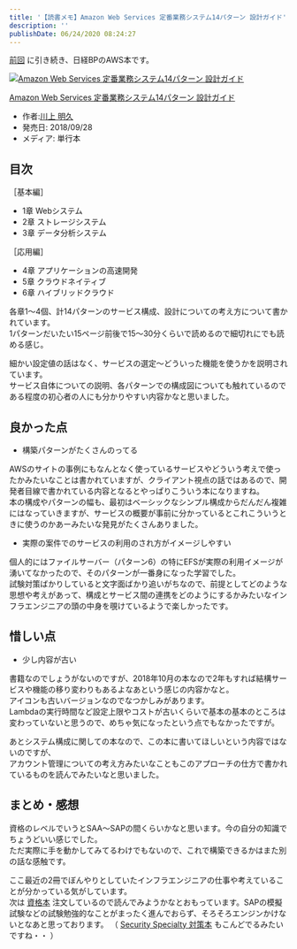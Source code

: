 ```yaml
---
title: '【読書メモ】Amazon Web Services 定番業務システム14パターン 設計ガイド'
description: ''
publishDate: 06/24/2020 08:24:27
---
```


<p><a href="https://jtk.hatenablog.com/entry/2020/06/03/185038">前回</a> に引き続き、日経BPのAWS本です。</p>

<p><div class="hatena-asin-detail"><a href="https://www.amazon.co.jp/exec/obidos/ASIN/4822292509/hatena-blog-22/"><img src="https://m.media-amazon.com/images/I/515kSh2RKFL._SL160_.jpg" class="hatena-asin-detail-image" alt="Amazon Web Services 定番業務システム14パターン 設計ガイド" title="Amazon Web Services 定番業務システム14パターン 設計ガイド"></a><div class="hatena-asin-detail-info"><p class="hatena-asin-detail-title"><a href="https://www.amazon.co.jp/exec/obidos/ASIN/4822292509/hatena-blog-22/">Amazon Web Services 定番業務システム14パターン 設計ガイド</a></p><ul><li><span class="hatena-asin-detail-label">作者:</span><a href="http://d.hatena.ne.jp/keyword/%C0%EE%BE%E5%20%CC%C0%B5%D7" class="keyword">川上 明久</a></li><li><span class="hatena-asin-detail-label">発売日:</span> 2018/09/28</li><li><span class="hatena-asin-detail-label">メディア:</span> 単行本</li></ul></div><div class="hatena-asin-detail-foot"></div></div></p>

<h2>目次</h2>

<p>［基本編］</p>

<ul>
<li>1章 Webシステム</li>
<li>2章 ストレージシステム</li>
<li>3章 データ分析システム</li>
</ul>

<p>［応用編］</p>

<ul>
<li>4章 アプリケーションの高速開発</li>
<li>5章 クラウドネイティブ</li>
<li>6章 ハイブリッドクラウド</li>
</ul>

<p>各章1〜4個、計14パターンのサービス構成、設計についての考え方について書かれています。<br />
1パターンだいたい15ページ前後で15〜30分くらいで読めるので細切れにでも読める感じ。</p>

<p>細かい設定値の話はなく、サービスの選定〜どういった機能を使うかを説明されています。<br />
サービス自体についての説明、各パターンでの構成図についても触れているのである程度の初心者の人にも分かりやすい内容かなと思いました。</p>

<h2>良かった点</h2>

<ul>
<li>構築パターンがたくさんのってる</li>
</ul>

<p>AWSのサイトの事例にもなんとなく使っているサービスやどういう考えで使ったかみたいなことは書かれていますが、クライアント視点の話ではあるので、開発者目線で書かれている内容となるとやっぱりこういう本になりますね。<br />
本の構成やパターンの幅も、最初はベーシックなシンプル構成からだんだん複雑にはなっていきますが、サービスの概要が事前に分かっているとこれこういうときに使うのかあーみたいな発見がたくさんありました。</p>

<ul>
<li>実際の案件でのサービスの利用のされ方がイメージしやすい</li>
</ul>

<p>個人的にはファイルサーバー（パターン6）の特にEFSが実際の利用イメージが湧いてなかったので、そのパターンが一番身になった学習でした。<br />
試験対策ばかりしていると文字面ばかり追いがちなので、前提としてどのような思想や考えがあって、構成とサービス間の連携をどのようにするかみたいなインフラエンジニアの頭の中身を覗けているようで楽しかったです。</p>

<h2>惜しい点</h2>

<ul>
<li>少し内容が古い</li>
</ul>

<p>書籍なのでしょうがないのですが、2018年10月の本なので2年もすれば結構サービスや機能の移り変わりもあるよなあという感じの内容かなと。<br />
アイコンも古いバージョンなのでなつかしみがあります。<br />
Lambdaの実行時間など設定上限やコストが古いくらいで基本の基本のところは変わっていないと思うので、めちゃ気になったという点でもなかったですが。</p>

<p>あとシステム構成に関しての本なので、この本に書いてほしいという内容ではないのですが、<br />
アカウント管理についての考え方みたいなこともこのアプローチの仕方で書かれているものを読んでみたいなと思いました。</p>

<h2>まとめ・感想</h2>

<p>資格のレベルでいうとSAA〜SAPの間くらいかなと思います。今の自分の知識でちょうどいい感じでした。<br />
ただ実際に手を動かしてみてるわけでもないので、これで構築できるかはまた別の話な感触です。</p>

<p>ここ最近の2冊でぼんやりとしていたインフラエンジニアの仕事や考えていることが分かっている気がしています。<br />
次は <a href="https://www.amazon.co.jp/dp/4865942483/">資格本</a> 注文しているので読んでみようかなとおもっています。SAPの模擬試験などの試験勉強的なことがまったく進んでおらず、そろそろエンジンかけないとなあと思っております。
（ <a href="https://www.amazon.co.jp/dp/4839970947/">Security Specialty 対策本</a> もこんどでるみたいですね・・ ）</p>
